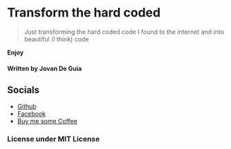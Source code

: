 # Transform the hard coded

> Just transforming the hard coded code  I found to
> the internet and into beautiful (I think) code

****Enjoy****

#### Written by Jovan De Guia

## Socials

- [Github](https://github.com/jxmked)
- [Facebook](https://www.facebook.com/deguia25)
- [Buy me some Coffee](https://www.buymeacoffee.com/jxmked)

### License under MIT License